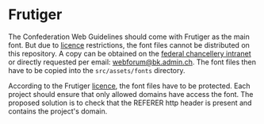 # Frutiger
The Confederation Web Guidelines should come with Frutiger as the main font. But due to [licence](LICENSE) restrictions, the font files cannot be distributed on this repository.
A copy can be obtained on the [federal chancellery intranet]( 
https://intranet.bk.admin.ch/bk-intra/de/home/dl-koordination-bund/kommunikation/webforum-bund/Downloads.html) or directly requested per email: [webforum@bk.admin.ch](mailto:webforum@bk.admin.ch). The font files then have to be copied into the `src/assets/fonts` directory.
 
According to the Frutiger [licence](LICENSE), the font files have to be protected. Each project should ensure that only allowed domains have access the font. The proposed solution is to check that the REFERER http header is present and contains the project's domain.  
